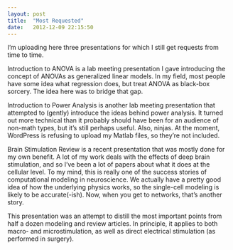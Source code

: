 ```yaml
---
layout: post
title:  "Most Requested"
date:   2012-12-09 22:15:50
---
```

I’m uploading here three presentations for which I still get requests from time to time.

Introduction to ANOVA is a lab meeting presentation I gave introducing the concept of ANOVAs as generalized linear models. In my field, most people have some idea what regression does, but treat ANOVA as black-box sorcery. The idea here was to bridge that gap.

Introduction to Power Analysis is another lab meeting presentation that attempted to (gently) introduce the ideas behind power analysis. It turned out more technical than it probably should have been for an audience of non-math types, but it’s still perhaps useful. Also, ninjas. At the moment, WordPress is refusing to upload my Matlab files, so they’re not included.

Brain Stimulation Review is a recent presentation that was mostly done for my own benefit. A lot of my work deals with the effects of deep brain stimulation, and so I’ve been a lot of papers about what it does at the cellular level. To my mind, this is really one of the success stories of computational modeling in neuroscience. We actually have a pretty good idea of how the underlying physics works, so the single-cell modeling is likely to be accurate(-ish). Now, when you get to networks, that’s another story.

This presentation was an attempt to distill the most important points from half a dozen modeling and review articles. In principle, it applies to both macro- and microstimulation, as well as direct electrical stimulation (as performed in surgery).